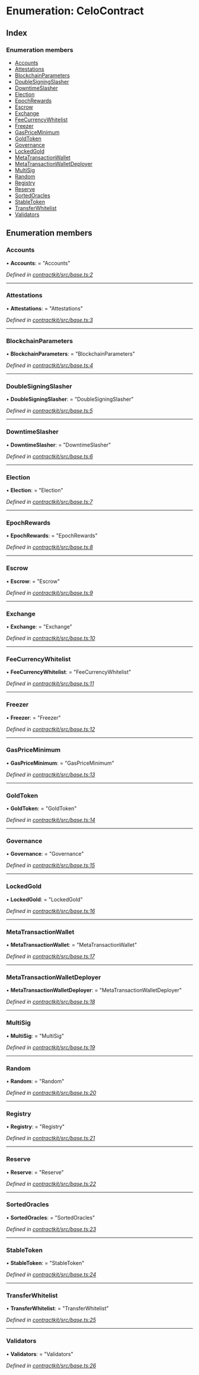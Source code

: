 # Enumeration: CeloContract

## Index

### Enumeration members

* [Accounts](_base_.celocontract.md#accounts)
* [Attestations](_base_.celocontract.md#attestations)
* [BlockchainParameters](_base_.celocontract.md#blockchainparameters)
* [DoubleSigningSlasher](_base_.celocontract.md#doublesigningslasher)
* [DowntimeSlasher](_base_.celocontract.md#downtimeslasher)
* [Election](_base_.celocontract.md#election)
* [EpochRewards](_base_.celocontract.md#epochrewards)
* [Escrow](_base_.celocontract.md#escrow)
* [Exchange](_base_.celocontract.md#exchange)
* [FeeCurrencyWhitelist](_base_.celocontract.md#feecurrencywhitelist)
* [Freezer](_base_.celocontract.md#freezer)
* [GasPriceMinimum](_base_.celocontract.md#gaspriceminimum)
* [GoldToken](_base_.celocontract.md#goldtoken)
* [Governance](_base_.celocontract.md#governance)
* [LockedGold](_base_.celocontract.md#lockedgold)
* [MetaTransactionWallet](_base_.celocontract.md#metatransactionwallet)
* [MetaTransactionWalletDeployer](_base_.celocontract.md#metatransactionwalletdeployer)
* [MultiSig](_base_.celocontract.md#multisig)
* [Random](_base_.celocontract.md#random)
* [Registry](_base_.celocontract.md#registry)
* [Reserve](_base_.celocontract.md#reserve)
* [SortedOracles](_base_.celocontract.md#sortedoracles)
* [StableToken](_base_.celocontract.md#stabletoken)
* [TransferWhitelist](_base_.celocontract.md#transferwhitelist)
* [Validators](_base_.celocontract.md#validators)

## Enumeration members

###  Accounts

• **Accounts**: = "Accounts"

*Defined in [contractkit/src/base.ts:2](https://github.com/celo-org/celo-monorepo/blob/master/packages/sdk/contractkit/src/base.ts#L2)*

___

###  Attestations

• **Attestations**: = "Attestations"

*Defined in [contractkit/src/base.ts:3](https://github.com/celo-org/celo-monorepo/blob/master/packages/sdk/contractkit/src/base.ts#L3)*

___

###  BlockchainParameters

• **BlockchainParameters**: = "BlockchainParameters"

*Defined in [contractkit/src/base.ts:4](https://github.com/celo-org/celo-monorepo/blob/master/packages/sdk/contractkit/src/base.ts#L4)*

___

###  DoubleSigningSlasher

• **DoubleSigningSlasher**: = "DoubleSigningSlasher"

*Defined in [contractkit/src/base.ts:5](https://github.com/celo-org/celo-monorepo/blob/master/packages/sdk/contractkit/src/base.ts#L5)*

___

###  DowntimeSlasher

• **DowntimeSlasher**: = "DowntimeSlasher"

*Defined in [contractkit/src/base.ts:6](https://github.com/celo-org/celo-monorepo/blob/master/packages/sdk/contractkit/src/base.ts#L6)*

___

###  Election

• **Election**: = "Election"

*Defined in [contractkit/src/base.ts:7](https://github.com/celo-org/celo-monorepo/blob/master/packages/sdk/contractkit/src/base.ts#L7)*

___

###  EpochRewards

• **EpochRewards**: = "EpochRewards"

*Defined in [contractkit/src/base.ts:8](https://github.com/celo-org/celo-monorepo/blob/master/packages/sdk/contractkit/src/base.ts#L8)*

___

###  Escrow

• **Escrow**: = "Escrow"

*Defined in [contractkit/src/base.ts:9](https://github.com/celo-org/celo-monorepo/blob/master/packages/sdk/contractkit/src/base.ts#L9)*

___

###  Exchange

• **Exchange**: = "Exchange"

*Defined in [contractkit/src/base.ts:10](https://github.com/celo-org/celo-monorepo/blob/master/packages/sdk/contractkit/src/base.ts#L10)*

___

###  FeeCurrencyWhitelist

• **FeeCurrencyWhitelist**: = "FeeCurrencyWhitelist"

*Defined in [contractkit/src/base.ts:11](https://github.com/celo-org/celo-monorepo/blob/master/packages/sdk/contractkit/src/base.ts#L11)*

___

###  Freezer

• **Freezer**: = "Freezer"

*Defined in [contractkit/src/base.ts:12](https://github.com/celo-org/celo-monorepo/blob/master/packages/sdk/contractkit/src/base.ts#L12)*

___

###  GasPriceMinimum

• **GasPriceMinimum**: = "GasPriceMinimum"

*Defined in [contractkit/src/base.ts:13](https://github.com/celo-org/celo-monorepo/blob/master/packages/sdk/contractkit/src/base.ts#L13)*

___

###  GoldToken

• **GoldToken**: = "GoldToken"

*Defined in [contractkit/src/base.ts:14](https://github.com/celo-org/celo-monorepo/blob/master/packages/sdk/contractkit/src/base.ts#L14)*

___

###  Governance

• **Governance**: = "Governance"

*Defined in [contractkit/src/base.ts:15](https://github.com/celo-org/celo-monorepo/blob/master/packages/sdk/contractkit/src/base.ts#L15)*

___

###  LockedGold

• **LockedGold**: = "LockedGold"

*Defined in [contractkit/src/base.ts:16](https://github.com/celo-org/celo-monorepo/blob/master/packages/sdk/contractkit/src/base.ts#L16)*

___

###  MetaTransactionWallet

• **MetaTransactionWallet**: = "MetaTransactionWallet"

*Defined in [contractkit/src/base.ts:17](https://github.com/celo-org/celo-monorepo/blob/master/packages/sdk/contractkit/src/base.ts#L17)*

___

###  MetaTransactionWalletDeployer

• **MetaTransactionWalletDeployer**: = "MetaTransactionWalletDeployer"

*Defined in [contractkit/src/base.ts:18](https://github.com/celo-org/celo-monorepo/blob/master/packages/sdk/contractkit/src/base.ts#L18)*

___

###  MultiSig

• **MultiSig**: = "MultiSig"

*Defined in [contractkit/src/base.ts:19](https://github.com/celo-org/celo-monorepo/blob/master/packages/sdk/contractkit/src/base.ts#L19)*

___

###  Random

• **Random**: = "Random"

*Defined in [contractkit/src/base.ts:20](https://github.com/celo-org/celo-monorepo/blob/master/packages/sdk/contractkit/src/base.ts#L20)*

___

###  Registry

• **Registry**: = "Registry"

*Defined in [contractkit/src/base.ts:21](https://github.com/celo-org/celo-monorepo/blob/master/packages/sdk/contractkit/src/base.ts#L21)*

___

###  Reserve

• **Reserve**: = "Reserve"

*Defined in [contractkit/src/base.ts:22](https://github.com/celo-org/celo-monorepo/blob/master/packages/sdk/contractkit/src/base.ts#L22)*

___

###  SortedOracles

• **SortedOracles**: = "SortedOracles"

*Defined in [contractkit/src/base.ts:23](https://github.com/celo-org/celo-monorepo/blob/master/packages/sdk/contractkit/src/base.ts#L23)*

___

###  StableToken

• **StableToken**: = "StableToken"

*Defined in [contractkit/src/base.ts:24](https://github.com/celo-org/celo-monorepo/blob/master/packages/sdk/contractkit/src/base.ts#L24)*

___

###  TransferWhitelist

• **TransferWhitelist**: = "TransferWhitelist"

*Defined in [contractkit/src/base.ts:25](https://github.com/celo-org/celo-monorepo/blob/master/packages/sdk/contractkit/src/base.ts#L25)*

___

###  Validators

• **Validators**: = "Validators"

*Defined in [contractkit/src/base.ts:26](https://github.com/celo-org/celo-monorepo/blob/master/packages/sdk/contractkit/src/base.ts#L26)*
